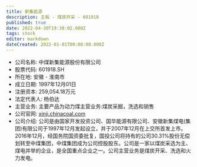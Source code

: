 ```yaml
---
title: 新集能源
description: 主板 - 煤炭开采 - 601918
published: true
date: 2022-04-30T19:38:02.000Z
tags: stock
editor: markdown
dateCreated: 2022-01-01T00:00:00.000Z
---
```


- 公司名称: 中煤新集能源股份有限公司
- 股票代码: 601918.SH
- 所在地: 安徽 - 淮南市
- 成立日期: 1997年12月01日
- 注册资本: 259,054.18万元
- 法定代表人: 杨伯达
- 主营业务: 主要产品为动力煤主营业务:煤炭采掘，洗选和销售
- 公司官网: [xinji.chinacoal.com](xinji.chinacoal.com)
- 公司介绍: 公司是由国家开发投资公司、国华能源有限公司、安徽新集煤电(集团)有限公司于1997年12月发起设立，并于2007年12月在上交所首发上市。2016年12月，经国务院国资委批复，国投公司将持有的公司30.31%股份无偿划转至中煤集团，中煤集团成为公司控股股东。公司是一家以煤炭采选为主、煤电并举的企业，是全国重点企业之一。公司主营业务是煤炭开采、洗选和火力发电。


